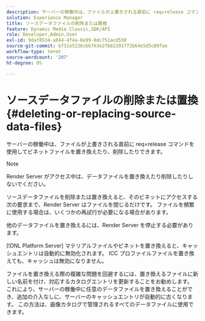 ```yaml
---
description: サーバーの稼働中は、ファイルが上書きされる直前に req=release コマンドを使用してビネットファイルを置き換えたり、削除したりできます。
solution: Experience Manager
title: ソースデータファイルの削除または置換
feature: Dynamic Media Classic,SDK/API
role: Developer,Admin,User
exl-id: 9daf8534-a844-4f4a-8e99-8dc751acd550
source-git-commit: bf31e5226cbb763e2fb82391772b64e5d5c89fae
workflow-type: tm+mt
source-wordcount: '207'
ht-degree: 0%

---
```


# ソースデータファイルの削除または置換{#deleting-or-replacing-source-data-files}

サーバーの稼働中は、ファイルが上書きされる直前に req=release コマンドを使用してビネットファイルを置き換えたり、削除したりできます。

>[!NOTE]
>
>Render Server がアクセス中は、データファイルを置き換えたり削除したりしないでください。

ソースデータファイルを削除または置き換えると、そのビネットにアクセスする次の要求まで、Render Server はファイルを閉じるだけです。 ファイルを頻繁に使用する場合は、いくつかの再試行が必要になる場合があります。

他のデータファイルを置き換えるには、Render Server を停止する必要があります。

[!DNL Platform Server] マテリアルファイルやビネットを置き換えると、キャッシュエントリは自動的に無効化されます。 ICC プロファイルファイルを置き換えても、キャッシュは無効になりません。

ファイルを置き換える際の複雑な問題を回避するには、置き換えるファイルに新しい名前を付け、対応するカタログエントリを更新することをお勧めします。 これにより、サーバーの稼働中に任意のデータファイルを置き換えることができ、追加の介入なしに、サーバーのキャッシュエントリが自動的に古くなります。 この方法は、画像カタログで管理されるすべてのデータファイルに使用できます。
